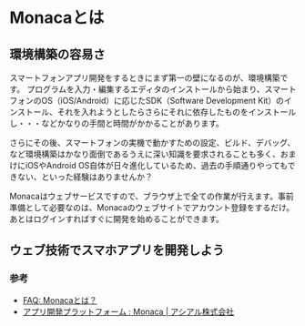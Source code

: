 # Monacaとは

## 環境構築の容易さ

スマートフォンアプリ開発をするときにまず第一の壁になるのが、環境構築です。
プログラムを入力・編集するエディタのインストールから始まり、スマートフォンのOS（iOS/Android）に応じたSDK（Software Development Kit）のインストール、それを入れようとしたらさらにそれに依存したものをインストールし・・・などかなりの手間と時間がかかることがあります。

さらにその後、スマートフォンの実機で動かすための設定、ビルド、デバッグ、など環境構築はかなり面倒であるうえに深い知識を要求されることも多く、おまけにiOSやAndroid OS自体が日々進化しているため、過去の手順通りやってもできない、といった経験はありませんか？

Monacaはウェブサービスですので、ブラウザ上で全ての作業が行えます。事前準備として必要なのは、Monacaのウェブサイトでアカウント登録をするだけ。あとはログインすればすぐに開発を始めることができます。

## ウェブ技術でスマホアプリを開発しよう





### 参考

* [FAQ: Monacaとは？](https://docs.monaca.io/ja/faq/general/#what-is-monaca)
* [アプリ開発プラットフォーム : Monaca | アシアル株式会社 ](http://www.asial.co.jp/business/mobile/)


